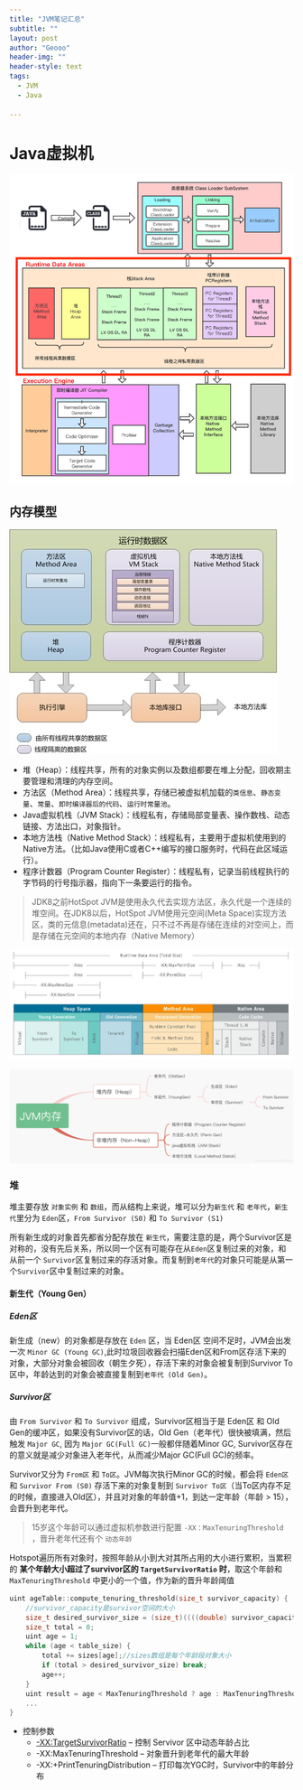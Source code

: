 ```yaml
---
title: "JVM笔记汇总"
subtitle: ""
layout: post
author: "Geooo"
header-img: ""
header-style: text
tags:
  - JVM
  - Java
  
---
```


# Java虚拟机

<img src="/_posts/JVM/JVM%20虚拟机.assets/1.jpg" alt="jvm-framework" style="zoom:100%;" />

## 内存模型

![img](/_posts/JVM/JVM%20虚拟机.assets/v2-abefb713de46f1e6dd241246c0afe263_720w.jpg)

- 堆（Heap）：线程共享，所有的对象实例以及数组都要在堆上分配，回收期主要管理和清理的内存空间。
- 方法区（Method Area）：线程共享，存储已被虚拟机加载的`类信息`、`静态变量`、`常量`、`即时编译器后的代码`、`运行时常量池`。
- Java虚拟机栈（JVM Stack）：线程私有，存储局部变量表、操作数栈、动态链接、方法出口，对象指针。
- 本地方法栈（Native Method Stack）：线程私有，主要用于虚拟机使用到的Native方法。（比如Java使用C或者C++编写的接口服务时，代码在此区域运行）。
- 程序计数器（Program Counter Register）：线程私有，记录当前线程执行的字节码的行号指示器，指向下一条要运行的指令。

> JDK8之前HotSpot JVM是使用永久代去实现方法区，永久代是一个连续的堆空间。在JDK8以后，HotSpot JVM使用元空间(Meta Space)实现方法区，类的元信息(metadata)还在，只不过不再是存储在连续的对空间上，而是存储在元空间的本地内存（Native Memory）


![preview](/_posts/JVM/JVM%20虚拟机.assets/v2-8845236d1ab9f22fcc658375967d53fb_r.jpg)

![【JVM】JVM内存模型（JVMMM）2](/_posts/JVM/JVM%20虚拟机.assets/920a064b98226df12fda18e8298d7b121614891585695.png)


### 堆
堆主要存放 `对象实例` 和 `数组`，而从结构上来说，堆可以分为`新生代` 和 `老年代`，`新生代`里分为 `Eden`区，`From Survivor (S0)` 和 `To Survivor (S1)`

所有新生成的对象首先都省分配存放在 `新生代`，需要注意的是，两个Survivor区是对称的，没有先后关系，所以同一个区有可能存在从`Eden`区复制过来的对象，和从前一个 `Survivor`区复制过来的存活对象。而复制到`老年代`的对象只可能是从第一个`Survivor`区中复制过来的对象。

#### 新生代（Young Gen）

##### Eden区
新生成（new）的对象都是存放在 `Eden` 区，当 Eden区 空间不足时，JVM会出发一次 `Minor GC (Young GC)`,此时垃圾回收器会扫描Eden区和From区存活下来的对象，大部分对象会被回收（朝生夕死），存活下来的对象会被复制到Survivor To区中，年龄达到的对象会被直接复制到`老年代 (Old Gen)`。

##### Survivor区
由 `From Survivor` 和 `To Survivor` 组成，Survivor区相当于是 Eden区 和 Old Gen的缓冲区，如果没有Survivor区的话，Old Gen（老年代）很快被填满，然后触发 `Major GC`, 因为 `Major GC(Full GC)`一般都伴随着Minor GC, Survivor区存在的意义就是减少对象进入老年代，从而减少Major GC(Full GC)的频率。

Survivor又分为 `From区` 和 `To区`。JVM每次执行Minor GC的时候，都会将 `Eden区` 和 `Survivor From (S0)` 存活下来的对象复制到 `Survivor To区`（当To区内存不足的时候，直接进入Old区），并且对对象的年龄值+1，到达一定年龄（年龄 > 15），会晋升到老年代。

> 15岁这个年龄可以通过虚拟机参数进行配置  `-XX：MaxTenuringThreshold` ，晋升老年代还有个 `动态年龄` 

Hotspot遍历所有对象时，按照年龄从小到大对其所占用的大小进行累积，当累积的 **某个年龄大小超过了survivor区的 `TargetSurvivorRatio` 时**，取这个年龄和`MaxTenuringThreshold` 中更小的一个值，作为新的晋升年龄阈值

```c
uint ageTable::compute_tenuring_threshold(size_t survivor_capacity) {
    //survivor_capacity是survivor空间的大小
    size_t desired_survivor_size = (size_t)((((double) survivor_capacity)*TargetSurvivorRatio)/100);
    size_t total = 0;
    uint age = 1;
    while (age < table_size) {
        total += sizes[age];//sizes数组是每个年龄段对象大小
        if (total > desired_survivor_size) break;
        age++;
    }
    uint result = age < MaxTenuringThreshold ? age : MaxTenuringThreshold;
    ...
}
```

- 控制参数
    - [-XX:TargetSurvivorRatio](https://docs.oracle.com/javase/8/docs/technotes/tools/unix/java.html) – 控制 Servivor 区中动态年龄占比
    - -XX:MaxTenuringThreshold – 对象晋升到老年代的最大年龄
    - -XX:+PrintTenuringDistribution – 打印每次YGC时，Survivor中的年龄分布
    










